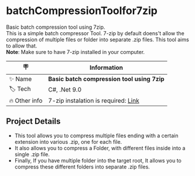 # batchCompressionToolfor7zip

Basic batch compression tool using 7zip.  
This is a simple batch compressor Tool. 7-zip by default doens't allow the compression of multiple files or folder into separate .zip files. This tool aims to allow that.  
**Note**: Make sure to have 7-zip installed in your computer.

| :placard:  |  Information   |
| -------------  | --- |
| :sparkles: Name        | **Basic batch compression tool using 7zip** |
| :label: Tech | C#, .Net 9.0 |
| :fire: Other info     | 7-zip instalation is required: [Link](https://www.7-zip.org/) |

## Project Details

- This tool allows you to compress multiple files ending with a certain extension into various .zip, one for each file.
- It also allows you to compress a Folder, with different files inside into a single .zip file.
- Finally, If you have multiple folder into the target root, It allows you to compress these different folders into separate .zip files.
